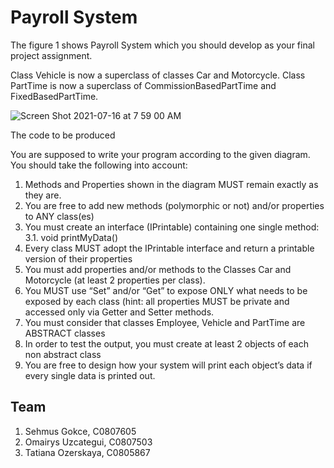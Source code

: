 # Payroll System
The figure 1 shows Payroll System which you should develop as your final project assignment. 

Class Vehicle is now a superclass of classes Car and Motorcycle. Class PartTime is now a superclass of CommissionBasedPartTime and FixedBasedPartTime. 

![Screen Shot 2021-07-16 at 7 59 00 AM](https://user-images.githubusercontent.com/84790644/125944294-e8fd7aa9-4abc-4400-9ab0-5399a26ba685.png)

The code to be produced

You are supposed to write your program according to the given diagram. You should take the following into account: 

1.	Methods and Properties shown in the diagram MUST remain exactly as they are.
2.	You are free to add new methods (polymorphic or not) and/or properties to ANY class(es) 
3.	You must create an interface (IPrintable) containing one single method: 
3.1.	void printMyData() 
4.	Every class MUST adopt the IPrintable interface and return a printable version of their properties 
5.	You must add properties and/or methods to the Classes Car and Motorcycle (at least 2 properties per class). 
6.	You MUST use “Set” and/or “Get” to expose ONLY what needs to be exposed by each class (hint: all properties MUST be private and accessed only via Getter and Setter methods. 
7.	You must consider that classes Employee, Vehicle and PartTime are ABSTRACT classes 
8.	In order to test the output, you must create at least 2 objects of each non abstract class 
9.	You are free to design how your system will print each object’s data if every single data is printed out. 

## Team
1. Sehmus Gokce, C0807605
2. Omairys Uzcategui, C0807503 
3. Tatiana Ozerskaya, C0805867
